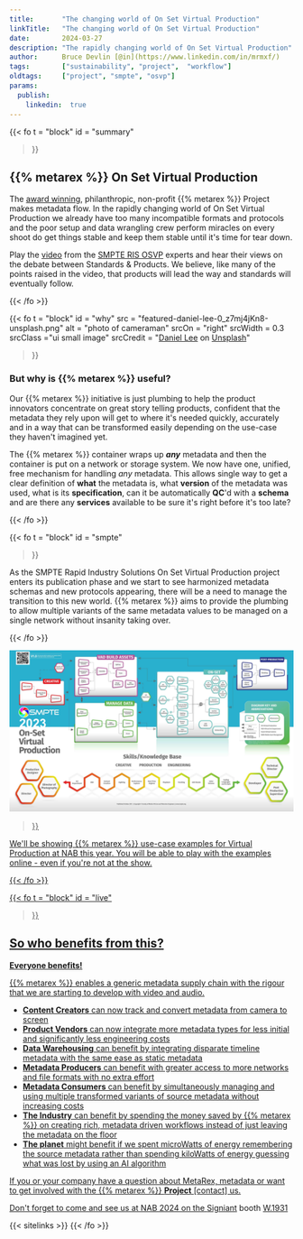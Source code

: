 ```yaml
---
title:       "The changing world of On Set Virtual Production"
linkTitle:   "The changing world of On Set Virtual Production"
date:        2024-03-27
description: "The rapidly changing world of On Set Virtual Production"
author:      Bruce Devlin [@in](https://www.linkedin.com/in/mrmxf/)
tags:        ["sustainability", "project",  "workflow"]
oldtags:     ["project", "smpte", "osvp"]
params:
  publish:
    linkedin:  true
---
```



{{< fo t = "block"
  id    = "summary"
>}}
<!-- markdownlint-disable MD025 -->

## {{% metarex %}} On Set Virtual Production

The [award winning][0], philanthropic, non-profit {{%  metarex %}} Project makes metadata flow. 
In the rapidly changing world of On Set Virtual Production we already have too many incompatible formats and protocols and the poor setup and data wrangling crew perform miracles on every shoot do get things stable and keep them stable until it's time for tear down.

Play the [video] from the [SMPTE RIS OSVP][1] experts and hear their views on the debate between Standards & Products. We believe, like many of the points raised in the video, that products will lead the way and standards will eventually follow.

[0]: /blog/2024/03/06/2024-03-06-rnf-wins-best-accelerator/
[1]: https://www.smpte.org/rapid-industry-solutions/on-set-virtual-production
[video]:  https://www.youtube.com/embed/r9Da_f612YY?si=cWD_sERLjZHI9Wxo&amp;start=381

{{< /fo >}}

</div>
</div>

{{< fo t = "block"
  id    = "why"
  src   = "featured-daniel-lee-0_z7mj4jKn8-unsplash.png"
  alt = "photo of cameraman"
  srcOn = "right"
  srcWidth = 0.3
  srcClass ="ui small image"
  srcCredit = "[Daniel Lee](https://unsplash.com/crtvdan) on [Unsplash](https://unsplash.com/photos/a-man-in-a-black-shirt-holding-a-camera-0_z7mj4jKn8?utm_content=creditCopyText&utm_medium=referral&utm_source=unsplash)"
>}}

### But why is {{% metarex %}} useful?

Our {{% metarex %}} initiative is just plumbing to help the product innovators
concentrate on great story telling products, confident that the metadata they
rely upon will get to where it's needed quickly, accurately and in a way that
can be transformed easily depending on the use-case they haven't imagined yet.

The {{% metarex %}} container wraps up _**any**_  metadata and then the
container is put on a network or storage system. We now have one, unified, free
mechanism for handling _any_ metadata. This allows single way to get a clear
definition of **what** the metadata is, what **version** of the metadata was
used, what is its **specification**, can it be automatically **QC**'d with a
**schema** and are there any **services** available to be sure it's right
before it's too late?

{{< /fo >}}

{{< fo t = "block"
   id    = "smpte"
>}}

As the SMPTE Rapid Industry Solutions On Set Virtual Production project enters
its publication phase and we start to see harmonized metadata schemas and new
protocols appearing, there will be a need to manage the transition to this new
world. {{% metarex %}} aims to provide the plumbing to allow multiple variants
of the same metadata values to be managed on a single network without insanity
taking over.

{{< /fo >}}

<div class="ui container segment">
  <a href="https://www.smpte.org/rapid-industry-solutions/on-set-virtual-production" _target="blank">
    <img class="ui fluid image" src= "ris-2023-roadmap.svg" alt="RIS>
  </a>
</div>

{{< fo t = "block"
  id    = "examples"
>}}

<!-- markdownlint-disable MD026 -->

We'll be showing {{% metarex %}} use-case examples for Virtual Production at
NAB this year. You will be able to play with the examples online - even if you're not at the show.

[f]: https://github.com/metarex-media

{{< /fo >}}

{{< fo t = "block"
  id    = "live"
>}}

## So who benefits from this?

**<span class="ui green header text">Everyone benefits!</span>**

{{% metarex %}} enables a generic metadata supply chain with the rigour that we are starting to develop with video and audio.

* **Content Creators** can now track and convert metadata from camera to screen
* **Product Vendors** can now integrate more metadata types for less initial
  and significantly less engineering costs
* **Data Warehousing** can benefit by integrating disparate timeline metadata
  with the same ease as static metadata
* **Metadata Producers** can benefit with greater access to more networks and
  file formats with no extra effort
* **Metadata Consumers** can benefit by simultaneously managing and using
  multiple transformed variants of source metadata without increasing costs
* **The Industry** can benefit by spending the money saved by {{% metarex %}}
  on creating rich, metadata driven workflows instead of just leaving the
  metadata on the floor
* **The planet** might benefit if we spent microWatts of energy remembering the source metadata rather than spending kiloWatts of energy guessing what was lost by using an AI algorithm

If you or your company have a question about MetaRex, metadata or want to get involved with the {{% metarex %}} **Project** [contact] us. 

Don't forget to come and see us at NAB 2024 on the [Signiant][s] booth
[W.1931][n]

[s]: https://signiant.com/
[n]: https://nab24.mapyourshow.com/8_0/floorplan/?hallID=W&selectedBooth=W1931

{{< sitelinks >}}
{{< /fo >}}
